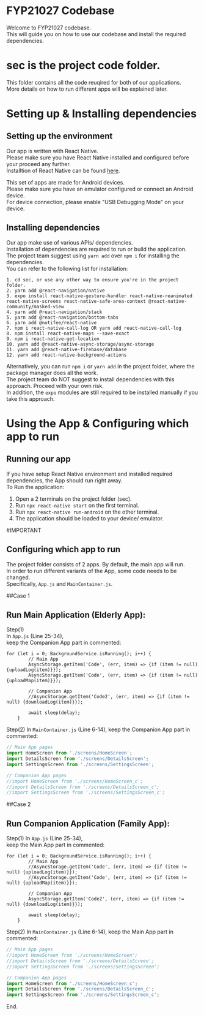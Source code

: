 # FYP21027 Codebase

Welcome to FYP21027 codebase.  
This will guide you on how to use our codebase and install the required dependencies.
  
# sec is the project code folder.
This folder contains all the code reuqired for both of our applications.  
More details on how to run different apps will be explained later.  
  
# Setting up & Installing dependencies
## Setting up the environment
Our app is written with React Native.  
Please make sure you have React Native installed and configured before your proceed any further.  
Installtion of React Native can be found [here](https://reactnative.dev/docs/environment-setup).  
  
This set of apps are made for Android devices.  
Please make sure you have an emulator configured or connect an Android device.  
For device connection, please enable "USB Debugging Mode" on your device.  
  
## Installing dependencies
Our app make use of various APIs/ dependencies.  
Installation of dependencies are required to run or build the application.  
The project team suggest using `yarn add` over `npm i` for installing the dependencies.  
You can refer to the following list for installation:  
~~~console
1. cd sec, or use any other way to ensure you're in the project folder.
2. yarn add @react-navigation/native
3. expo install react-native-gesture-handler react-native-reanimated react-native-screens react-native-safe-area-context @react-native-community/masked-view
4. yarn add @react-navigation/stack
5. yarn add @react-navigation/bottom-tabs
6. yarn add @notifee/react-native
7. npm i react-native-call-log OR yarn add react-native-call-log
8. npm install react-native-maps --save-exact
9. npm i react-native-get-location
10. yarn add @react-native-async-storage/async-storage
11. yarn add @react-native-firebase/database
12. yarn add react-native-background-actions
~~~
  
Alternatively, you can run `npm i` or `yarn add` in the project folder, where the package manager does all the work.  
The project team do NOT suggest to install dependencies with this approach. Proceed with your own risk.  
In addition, the `expo` modules are still required to be installed manually if you take this approach.  
  
# Using the App & Configuring which app to run
## Running our app
If you have setup React Native environment and installed required dependencies, the App should run right away.  
To Run the application:  
1. Open a 2 terminals on the project folder (sec).
2. Run `npx react-native start` on the first terminal.
3. Run `npx react-native run-android` on the other terminal.
4. The application should be loaded to your device/ emulator.
  

#IMPORTANT
## Configuring which app to run
The project folder consists of 2 apps. By default, the main app will run.  
In order to run different variants of the App, some code needs to be changed.  
Specifically, `App.js` and `MainContainer.js`.  
  
##Case 1
## Run Main Application (Elderly App):  
Step(1)  
In `App.js` (Line 25-34),  
keep the Companion App part in commented:  
~~~
for (let i = 0; BackgroundService.isRunning(); i++) {
        // Main App
        AsyncStorage.getItem('Code', (err, item) => {if (item != null) {uploadLog(item)}});
        AsyncStorage.getItem('Code', (err, item) => {if (item != null) {uploadMap(item)}});

        // Companion App
        //AsyncStorage.getItem('Code2', (err, item) => {if (item != null) {downloadLog(item)}});
        
        await sleep(delay);
    }
~~~
Step(2)
In `MainContainer.js` (Line 6-14),
keep the Companion App part in commented:  
~~~javascript
// Main App pages
import HomeScreen from './screens/HomeScreen';
import DetailsScreen from './screens/DetailsScreen';
import SettingsScreen from './screens/SettingsScreen';

// Companion App pages
//import HomeScreen from './screens/HomeScreen_c';
//import DetailsScreen from './screens/DetailsScreen_c';
//import SettingsScreen from './screens/SettingsScreen_c';
~~~
  
##Case 2
## Run Companion Application (Family App):   
Step(1)
In `App.js` (Line 25-34),  
keep the Main App part in commented:  
~~~
for (let i = 0; BackgroundService.isRunning(); i++) {
        // Main App
        //AsyncStorage.getItem('Code', (err, item) => {if (item != null) {uploadLog(item)}});
        //AsyncStorage.getItem('Code', (err, item) => {if (item != null) {uploadMap(item)}});

        // Companion App
        AsyncStorage.getItem('Code2', (err, item) => {if (item != null) {downloadLog(item)}});
        
        await sleep(delay);
    }
~~~
Step(2) 
In `MainContainer.js` (Line 6-14),
keep the Main App part in commented:  
~~~javascript
// Main App pages
//import HomeScreen from './screens/HomeScreen';
//import DetailsScreen from './screens/DetailsScreen';
//import SettingsScreen from './screens/SettingsScreen';

// Companion App pages
import HomeScreen from './screens/HomeScreen_c';
import DetailsScreen from './screens/DetailsScreen_c';
import SettingsScreen from './screens/SettingsScreen_c';
~~~


End.